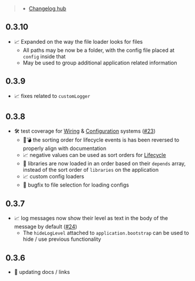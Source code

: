 > -  [Changelog hub](/changelog)

## 0.3.10
- 📈  Expanded on the way the file loader looks for files
	- All paths may be now be a folder, with the config file placed at `config` inside that
	- May be used to group additional application related information
## 0.3.9
- 📈  fixes related to `customLogger`

## 0.3.8
- 🛠 test coverage for [Wiring](/core/wiring) & [Configuration](/core/configuration) systems ([#23](https://github.com/Digital-Alchemy-TS/core/pull/23))
	- 🐛💣 the sorting order for lifecycle events is has been reversed to properly align with documentation
	- 📈 negative values can be used as sort orders for [Lifecycle](/core/lifecycle)
	- 🐛 libraries are now loaded in an order based on their `depends` array, instead of the sort order of `libraries` on the application
	- 📈 custom config loaders
	- 🐛 bugfix to file selection for loading configs

## 0.3.7
- 📈  log messages now show their level as text in the body of the message by default ([#24](https://github.com/Digital-Alchemy-TS/core/pull/24))
	- The `hideLogLevel` attached to `application.bootstrap` can be used to hide / use previous functionality

## 0.3.6
- 📑 updating docs / links
